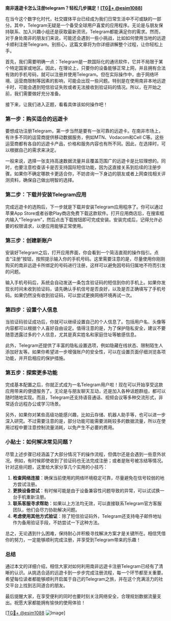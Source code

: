 **南非遠遊卡怎么注册telegram？轻松几步搞定！[[TG💪+ @esim1088](https://t.me/s/esim1088)]**

在当今这个数字化时代，社交媒体平台已经成为我们日常生活中不可或缺的一部分。其中，Telegram无疑是一个备受全球用户喜爱的应用程序。无论是与朋友保持联系、加入兴趣小组还是获取最新资讯，Telegram都能满足你的需求。然而，对于身处南非的朋友们来说，可能还会遇到一些小挑战，比如如何使用当地的远遊卡顺利注册Telegram。别担心，这篇文章将为你详细讲解整个过程，让你轻松上手。

首先，我们需要明确一点：Telegram是一款国际化的通讯软件，它并不局限于某个特定国家或地区。因此，在理论上，只要你的设备能够正常上网，并且拥有合法有效的手机号码，就可以注册并使用Telegram。但在实际操作中，由于网络环境、运营商限制等因素的影响，可能会出现一些问题。特别是在使用南非本地远遊卡时，可能会遇到短信验证失败或者无法接收到验证码的情况。所以，在开始之前，我们需要做好充分准备。

接下来，让我们进入正题，看看具体该如何操作吧！

### 第一步：购买适合的远遊卡

要想成功注册Telegram，第一步当然是要有一张可靠的远遊卡。在南非市场上，有许多不同的运营商提供移动数据服务，例如MTN、Vodacom和Cell C等。这些运营商都有各自的远遊卡产品，价格和服务内容也有所不同。因此，在选择时，可以根据自己的需求来决定。

一般来说，选择一张支持高速数据流量并且覆盖范围广的远遊卡是比较理想的。同时，也要注意检查该卡是否支持国际短信功能，因为这直接关系到后续的注册步骤。如果你不确定哪款卡更适合你，不妨咨询一下身边的朋友或者上网查找相关评测资料，确保自己做出明智的选择。

### 第二步：下载并安装Telegram应用

完成远遊卡的选购后，下一步就是下载并安装Telegram应用程序了。你可以通过苹果App Store或者谷歌Play商店免费下载这款软件。打开应用商店后，在搜索框内输入“Telegram”，然后点击下载按钮即可完成安装。安装完成后，记得允许必要的权限请求，以便应用能够正常使用。

### 第三步：创建新账户

安装好Telegram之后，打开应用界面，你会看到一个简洁直观的操作指引。点击“注册”按钮，按照提示输入你的手机号码。这里需要注意的是，尽量使用你刚刚购买的南非远遊卡所绑定的号码进行注册，这样可以避免因号码归属地不符而引发的问题。

输入手机号码后，系统会自动发送一条包含验证码的短信到你的手机上。如果你发现长时间未收到验证码，请先确认手机信号是否良好，以及是否正确填写了手机号码。如果仍然没有收到验证码，可以尝试更换网络环境再试一次。

### 第四步：设置个人信息

当验证码验证成功后，你就可以继续设置自己的个人信息了。包括用户名、头像等内容都可以根据个人喜好自由设定。值得注意的是，为了保护隐私安全，建议不要随意透露过多的个人信息，尤其是真实姓名和家庭住址等敏感信息。

此外，Telegram还提供了丰富的隐私设置选项，例如隐藏在线状态、限制陌生人添加好友等。如果你希望进一步增强账户的安全性，可以在设置页面仔细浏览各项功能，并开启相应的保护措施。

### 第五步：探索更多功能

完成基本配置之后，你就正式成为一名Telegram用户啦！现在可以开始享受这款应用带来的便捷服务了。无论是与朋友聊天互动，还是加入各种话题群组，都可以随时随地实现。而且，Telegram还支持语音通话、视频会议等多种交流形式，非常适合远程办公或学习场景。

另外，如果你对某些高级功能感兴趣，比如云存储、机器人助手等，也可以进一步深入研究。不过需要注意的是，部分功能可能需要消耗较多的数据流量，所以在使用过程中要注意控制流量消耗，以免产生不必要的费用。

### 小贴士：如何解决常见问题？

尽管上述步骤已经涵盖了大部分情况下的操作流程，但偶尔还是会遇到一些意外状况。例如，有时候即使收到了验证码也无法完成注册；或者是账号被冻结等情况。针对这些问题，这里给大家分享几个实用的小技巧：

1. **检查网络连接**：确保当前使用的网络环境稳定可靠，尽量避免在信号较弱的地方尝试注册。
2. **更换设备尝试**：有时候可能是由于设备兼容性问题导致的异常，可以试试换一台手机重新注册。
3. **联系客服寻求帮助**：如果以上方法均无效，可以直接联系Telegram官方客服团队，他们会尽力协助解决问题。
4. **考虑使用其他方式验证**：除了短信验证码外，Telegram还支持电子邮件地址作为备用验证手段，不妨尝试一下这种方法。

总之，无论遇到什么困难，保持耐心并积极寻找解决方案才是关键所在。相信凭借你的努力，一定能够顺利完成注册，并享受到Telegram带来的乐趣！

### 总结

通过本文的详细介绍，相信大家对如何利用南非远遊卡注册Telegram已经有了清晰的认识。从挑选合适的远遊卡到一步步完成注册流程，每一个环节都至关重要。希望每位读者都能够顺利开启属于自己的Telegram之旅，并在这个充满活力的社交平台上找到志同道合的朋友。

最后提醒大家，在享受便利的同时也要时刻关注网络安全，合理规划数据流量支出。祝愿大家都能拥有愉快的使用体验！

[[TG💪+ @esim1088](https://t.me/s/esim1088) ![Image](https://i.postimg.cc/4NQfJmqS/Snipaste-2025-05-13-00-14-12.png)]